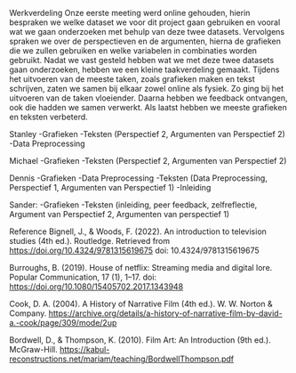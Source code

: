 Werkverdeling
Onze eerste meeting werd online gehouden, hierin bespraken we welke dataset we voor dit project gaan gebruiken en vooral wat we gaan onderzoeken met behulp van deze twee datasets. Vervolgens spraken we over de perspectieven en de argumenten, hierna de grafieken die we zullen gebruiken en welke variabelen in combinaties worden gebruikt. Nadat we vast gesteld hebben wat we met deze twee datasets gaan onderzoeken, hebben we een kleine taakverdeling gemaakt. Tijdens het uitvoeren van de meeste taken, zoals grafieken maken en tekst schrijven, zaten we samen bij elkaar zowel online als fysiek. Zo ging bij het uitvoeren van de taken vloeiender. Daarna hebben we feedback ontvangen, ook die hadden we samen verwerkt. Als laatst hebben we meeste grafieken en teksten verbeterd.

Stanley
-Grafieken
-Teksten (Perspectief 2, Argumenten van Perspectief 2)
-Data Preprocessing

Michael
-Grafieken
-Teksten (Perspectief 2, Argumenten van Perspectief 2)

Dennis 
-Grafieken
-Data Preprocessing
-Teksten (Data Preprocessing, Perspectief 1, Argumenten van Perspectief 1)
-Inleiding

Sander:
-Grafieken
-Teksten (inleiding, peer feedback, zelfreflectie, Argument van Perspectief 2, Argumenten van perspectief 1)


Reference
Bignell, J., & Woods, F. (2022). An introduction to television studies (4th ed.). Routledge. Retrieved from https://doi.org/10.4324/9781315619675  doi: 10.4324/9781315619675  

Burroughs, B. (2019). House of netflix: Streaming media and digital lore. Popular Communication, 17 (1), 1–17. doi: https://doi.org/10.1080/15405702.2017.1343948

Cook, D. A. (2004). A History of Narrative Film (4th ed.). W. W. Norton & Company.
https://archive.org/details/a-history-of-narrative-film-by-david-a.-cook/page/309/mode/2up

Bordwell, D., & Thompson, K. (2010). Film Art: An Introduction (9th ed.). McGraw-Hill.
https://kabul-reconstructions.net/mariam/teaching/BordwellThompson.pdf
